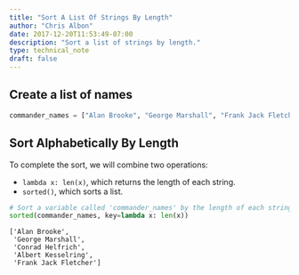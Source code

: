 ```yaml
---
title: "Sort A List Of Strings By Length"
author: "Chris Albon"
date: 2017-12-20T11:53:49-07:00
description: "Sort a list of strings by length."
type: technical_note
draft: false
---
```

## Create a list of names


```python
commander_names = ["Alan Brooke", "George Marshall", "Frank Jack Fletcher", "Conrad Helfrich", "Albert Kesselring"] 
```

## Sort Alphabetically By Length

To complete the sort, we will combine two operations:

- `lambda x: len(x)`, which returns the length of each string.
- `sorted()`, which sorts a list.


```python
# Sort a variable called 'commander_names' by the length of each string
sorted(commander_names, key=lambda x: len(x))
```




    ['Alan Brooke',
     'George Marshall',
     'Conrad Helfrich',
     'Albert Kesselring',
     'Frank Jack Fletcher']


